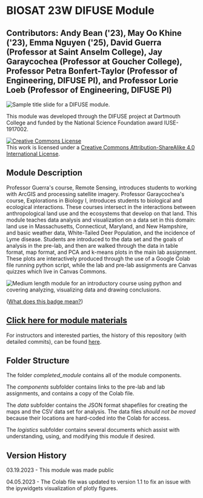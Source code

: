 # BIOSAT 23W DIFUSE Module 

## Contributors: Andy Bean ('23), May Oo Khine ('23), Emma Nguyen ('25), David Guerra (Professor at Saint Anselm College), Jay Garaycochea (Professor at Goucher College), Professor Petra Bonfert-Taylor (Professor of Engineering, DIFUSE PI), and Professor Lorie Loeb (Professor of Engineering, DIFUSE PI)

![Sample title slide for a DIFUSE module.](repository-assets/DIFUSE-bio-sat.png)

This module was developed through the DIFUSE project at Dartmouth College and funded by the National Science Foundation award IUSE-1917002.

<a rel="license" href="http://creativecommons.org/licenses/by-sa/4.0/"><img alt="Creative Commons License" style="border-width:0" src="https://i.creativecommons.org/l/by-sa/4.0/88x31.png" /></a><br />This work is licensed under a <a rel="license" href="http://creativecommons.org/licenses/by-sa/4.0/">Creative Commons Attribution-ShareAlike 4.0 International License</a>.

## Module Description 
Professor Guerra's course, Remote Sensing, introduces students to working with ArcGIS and processing satellite imagery. Professor Garaycochea's course, Explorations in Biology I, introduces students to biological and ecological interactions. These courses intersect in the interactions between anthropological land use and the ecosystems that develop on that land. This module teaches data analysis and visualization on a data set in this domain: land use in Massachusetts, Connecticut, Maryland, and New Hampshire, and basic weather data, White-Tailed Deer Population, and the incidence of Lyme disease. Students are introduced to the data set and the goals of analysis in the pre-lab, and then are walked through the data in table format, map format, and PCA and k-means plots in the main lab assignment. These plots are interactively produced through the use of a Google Colab file running python script, while the lab and pre-lab assignments are Canvas quizzes which live in Canvas Commons.  

![Medium length module for an introductory course using python and covering analyzing, visualizing data and drawing conclusions.](repository-assets/sample-badge.png "Medium length module for an introductory course using python and covering analyzing, visualizing data and drawing conclusions.")

(<a href="https://github.com/difuse-dartmouth/.github/blob/8f8f6efff8943871e1fcaa3b6f2daf1531206df6/profile/howto.md">What does this badge mean?</a>)

## [Click here for module materials](completed_module/README.md)

For instructors and interested parties, the history of this repository (with detailed commits), can be found [here](https://github.com/difuse-dartmouth/BIOSAT_W23/commits/main/).

## Folder Structure

The folder *completed_module* contains all of the module components.  

The *components* subfolder contains links to the pre-lab and lab assignments, and contains a copy of the Colab file.

The *data* subfolder contains the JSON format shapefiles for creating the maps and the CSV data set for analysis. The data files *should not be moved* because their locations are hard-coded into the Colab for access. 

The *logistics* subfolder contains several documents which assist with understanding, using, and modifying this module if desired.

## Version History

03.19.2023 - This module was made public

04.05.2023 - The Colab file was updated to version 1.1 to fix an issue with the ipywidgets visualization of plotly figures. 



